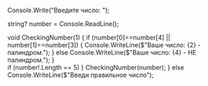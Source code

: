 Console.Write("Введите число: ");

string? number = Console.ReadLine();

void CheckingNumber(1)
{
    if (number[0]==number[4] || number[1]==number[3])
{
Console.WriteLine($"Ваше число: {2} - палиндром.");
}
  else Console.WriteLine($"Ваше число: {4} - НЕ палиндром.");
}  
if (number!.Length == 5)
}
  CheckingNumber(number);
}
 else Console.WriteLine($"Введи правильное число"); 